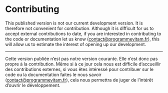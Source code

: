 # Contributing

This published version is not our current development version. It is therefore
not convenient for contribution.
Although it is difficult for us to accept external contributions to date, if you
are interested in contributing to the code or documentation let us know 
(<contact@programmevitam.fr>), this will allow us to estimate the interest of 
opening up our development.

--------------------------------------------------------------------------------

Cette version publiée n’est pas notre version courante. Elle n’est donc pas
propre à la contribution. 
Même si à ce jour cela nous est difficile d’accueillir des contributions 
externes, si vous êtes intéressé pour contribuer sur le code ou la documentation
faites le nous savoir (<contact@programmevitam.fr>), cela nous permettra de juger 
de l’intérêt d’ouvrir le développement.

